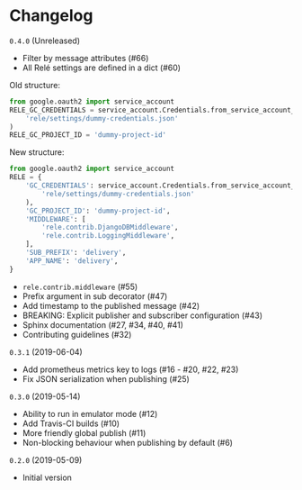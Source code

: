 Changelog
=========

`0.4.0` (Unreleased)

* Filter by message attributes (#66) 
* All Relé settings are defined in a dict (#60)

Old structure:
```python
from google.oauth2 import service_account
RELE_GC_CREDENTIALS = service_account.Credentials.from_service_account_file(
    'rele/settings/dummy-credentials.json'
)
RELE_GC_PROJECT_ID = 'dummy-project-id'
```

New structure:
```python
from google.oauth2 import service_account
RELE = {
    'GC_CREDENTIALS': service_account.Credentials.from_service_account_file(
        'rele/settings/dummy-credentials.json'
    ),
    'GC_PROJECT_ID': 'dummy-project-id',
    'MIDDLEWARE': [
        'rele.contrib.DjangoDBMiddleware',
        'rele.contrib.LoggingMiddleware',
    ],
    'SUB_PREFIX': 'delivery',
    'APP_NAME': 'delivery',
}
```
* `rele.contrib.middleware` (#55)
* Prefix argument in sub decorator (#47) 
* Add timestamp to the published message (#42)
* BREAKING: Explicit publisher and subscriber configuration (#43)
* Sphinx documentation (#27, #34, #40, #41)
* Contributing guidelines (#32)

`0.3.1` (2019-06-04)

* Add prometheus metrics key to logs (#16 - #20, #22, #23)
* Fix JSON serialization when publishing (#25)

`0.3.0` (2019-05-14)

* Ability to run in emulator mode (#12)
* Add Travis-CI builds (#10)
* More friendly global publish (#11)
* Non-blocking behaviour when publishing by default (#6)

`0.2.0` (2019-05-09)

* Initial version
